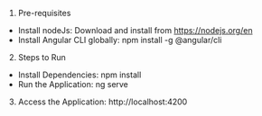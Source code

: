1. Pre-requisites
- Install nodeJs: Download and install from https://nodejs.org/en
- Install Angular CLI globally: npm install -g @angular/cli

2. Steps to Run
- Install Dependencies: npm install
- Run the Application: ng serve

3. Access the Application: http://localhost:4200